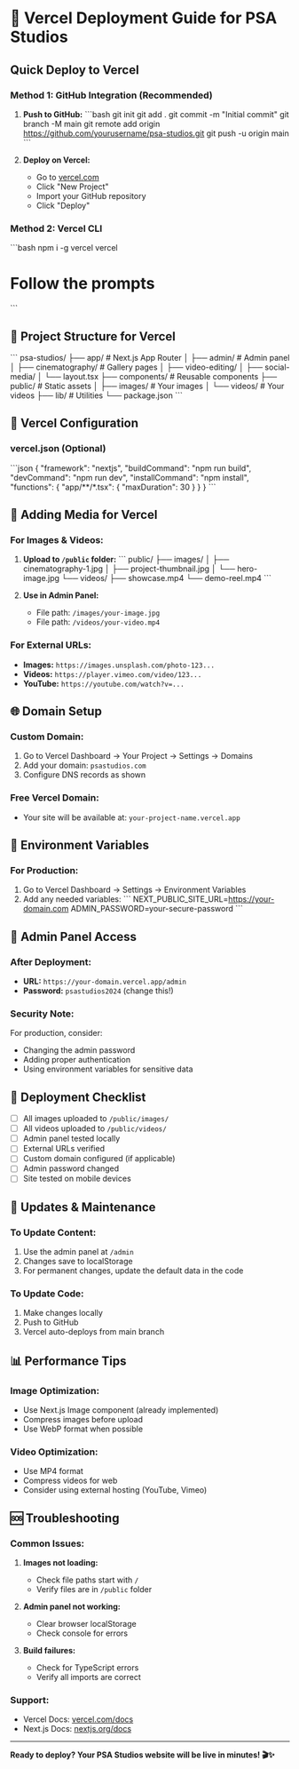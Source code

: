 # 🚀 Vercel Deployment Guide for PSA Studios

## Quick Deploy to Vercel

### Method 1: GitHub Integration (Recommended)
1. **Push to GitHub:**
   \`\`\`bash
   git init
   git add .
   git commit -m "Initial commit"
   git branch -M main
   git remote add origin https://github.com/yourusername/psa-studios.git
   git push -u origin main
   \`\`\`

2. **Deploy on Vercel:**
   - Go to [vercel.com](https://vercel.com)
   - Click "New Project"
   - Import your GitHub repository
   - Click "Deploy"

### Method 2: Vercel CLI
\`\`\`bash
npm i -g vercel
vercel
# Follow the prompts
\`\`\`

## 📁 Project Structure for Vercel

\`\`\`
psa-studios/
├── app/                    # Next.js App Router
│   ├── admin/             # Admin panel
│   ├── cinematography/    # Gallery pages
│   ├── video-editing/
│   ├── social-media/
│   └── layout.tsx
├── components/            # Reusable components
├── public/               # Static assets
│   ├── images/          # Your images
│   └── videos/          # Your videos
├── lib/                 # Utilities
└── package.json
\`\`\`

## 🔧 Vercel Configuration

### vercel.json (Optional)
\`\`\`json
{
  "framework": "nextjs",
  "buildCommand": "npm run build",
  "devCommand": "npm run dev",
  "installCommand": "npm install",
  "functions": {
    "app/**/*.tsx": {
      "maxDuration": 30
    }
  }
}
\`\`\`

## 📸 Adding Media for Vercel

### For Images & Videos:
1. **Upload to `/public` folder:**
   \`\`\`
   public/
   ├── images/
   │   ├── cinematography-1.jpg
   │   ├── project-thumbnail.jpg
   │   └── hero-image.jpg
   └── videos/
       ├── showcase.mp4
       └── demo-reel.mp4
   \`\`\`

2. **Use in Admin Panel:**
   - File path: `/images/your-image.jpg`
   - File path: `/videos/your-video.mp4`

### For External URLs:
- **Images:** `https://images.unsplash.com/photo-123...`
- **Videos:** `https://player.vimeo.com/video/123...`
- **YouTube:** `https://youtube.com/watch?v=...`

## 🌐 Domain Setup

### Custom Domain:
1. Go to Vercel Dashboard → Your Project → Settings → Domains
2. Add your domain: `psastudios.com`
3. Configure DNS records as shown

### Free Vercel Domain:
- Your site will be available at: `your-project-name.vercel.app`

## 🔐 Environment Variables

### For Production:
1. Go to Vercel Dashboard → Settings → Environment Variables
2. Add any needed variables:
   \`\`\`
   NEXT_PUBLIC_SITE_URL=https://your-domain.com
   ADMIN_PASSWORD=your-secure-password
   \`\`\`

## 📱 Admin Panel Access

### After Deployment:
- **URL:** `https://your-domain.vercel.app/admin`
- **Password:** `psastudios2024` (change this!)

### Security Note:
For production, consider:
- Changing the admin password
- Adding proper authentication
- Using environment variables for sensitive data

## 🚀 Deployment Checklist

- [ ] All images uploaded to `/public/images/`
- [ ] All videos uploaded to `/public/videos/`
- [ ] Admin panel tested locally
- [ ] External URLs verified
- [ ] Custom domain configured (if applicable)
- [ ] Admin password changed
- [ ] Site tested on mobile devices

## 🔄 Updates & Maintenance

### To Update Content:
1. Use the admin panel at `/admin`
2. Changes save to localStorage
3. For permanent changes, update the default data in the code

### To Update Code:
1. Make changes locally
2. Push to GitHub
3. Vercel auto-deploys from main branch

## 📊 Performance Tips

### Image Optimization:
- Use Next.js Image component (already implemented)
- Compress images before upload
- Use WebP format when possible

### Video Optimization:
- Use MP4 format
- Compress videos for web
- Consider using external hosting (YouTube, Vimeo)

## 🆘 Troubleshooting

### Common Issues:

1. **Images not loading:**
   - Check file paths start with `/`
   - Verify files are in `/public` folder

2. **Admin panel not working:**
   - Clear browser localStorage
   - Check console for errors

3. **Build failures:**
   - Check for TypeScript errors
   - Verify all imports are correct

### Support:
- Vercel Docs: [vercel.com/docs](https://vercel.com/docs)
- Next.js Docs: [nextjs.org/docs](https://nextjs.org/docs)

---

**Ready to deploy? Your PSA Studios website will be live in minutes! 🎬✨**
